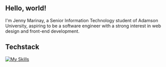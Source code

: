 <h2>Hello, world!</h2>
<p>I'm Jenny Marinay, a Senior Information Technology student of Adamson University, aspiring to be a software engineer with a strong interest in web design and front-end development.</p>

<h2>Techstack</h2>

[![My Skills](https://skillicons.dev/icons?i=git,html,css,js,bootstrap,figma,xd,cs,php,laravel)](https://skillicons.dev)


